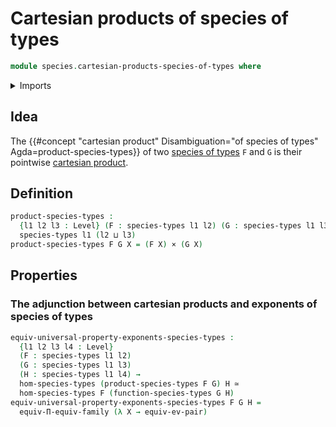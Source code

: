 # Cartesian products of species of types

```agda
module species.cartesian-products-species-of-types where
```

<details><summary>Imports</summary>

```agda
open import foundation.cartesian-product-types
open import foundation.equivalences
open import foundation.functoriality-dependent-function-types
open import foundation.universal-property-dependent-pair-types
open import foundation.universe-levels

open import species.cartesian-exponents-species-of-types
open import species.morphisms-species-of-types
open import species.species-of-types
```

</details>

## Idea

The
{{#concept "cartesian product" Disambiguation="of species of types" Agda=product-species-types}}
of two [species of types](species.species-of-types.md) `F` and `G` is their
pointwise [cartesian product](foundation.cartesian-product-types.md).

## Definition

```agda
product-species-types :
  {l1 l2 l3 : Level} (F : species-types l1 l2) (G : species-types l1 l3) →
  species-types l1 (l2 ⊔ l3)
product-species-types F G X = (F X) × (G X)
```

## Properties

### The adjunction between cartesian products and exponents of species of types

```agda
equiv-universal-property-exponents-species-types :
  {l1 l2 l3 l4 : Level}
  (F : species-types l1 l2)
  (G : species-types l1 l3)
  (H : species-types l1 l4) →
  hom-species-types (product-species-types F G) H ≃
  hom-species-types F (function-species-types G H)
equiv-universal-property-exponents-species-types F G H =
  equiv-Π-equiv-family (λ X → equiv-ev-pair)
```
